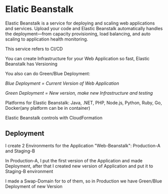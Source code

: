 # Elatic Beanstalk
Elastic Beanstalk is a service for deploying and scaling web applications and services. 
Upload your code and Elastic Beanstalk automatically handles the deployment—from capacity provisioning,
load balancing, and auto scaling to application health monitoring.

This service refers to CI/CD

You can create Infrastructure for your Web Application so fast, Elastic Beanstalk has Versioning

You also can do Green/Blue Deployment:

*Blue Deployment = Current Version of Web Application*

*Green Deployment = New version, make new Infrastructure and testing*

Platforms for Elastic Beanstalk: Java, .NET, PHP, Node.js, Python, Ruby, Go, Docker(any platform can be in container)

Elastic Beanstalk controls with CloudFormation

## Deployment

I create 2 Environments for the Application "Web-Beanstalk": Production-A and Staging-B

In Production-A, I put the first version of the Application and made Deployment, after that I created new version of Application and put it to Staging-B environment

I made a Swap-Domain for to of them, so in Production we have Green/Blue Deployment of new Version